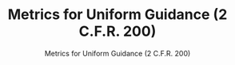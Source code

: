 ---
layout: resources-landing
title: "Metrics for Uniform Guidance (2 C.F.R. 200)"
subtitle: "Metrics for Uniform Guidance (2 C.F.R. 200)"
filters: federal-financial-assistance uniform-guidance memorandum 2014
external_link: https://obamawhitehouse.archives.gov/sites/default/files/omb/memoranda/2014/m-14-17.pdf
---